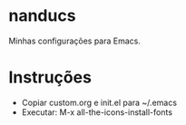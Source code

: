 # nanducs
Minhas configurações para Emacs.
<h1>Instruções</h1>
<ul>
	<li>Copiar custom.org e init.el para ~/.emacs</li>
	<li>Executar: M-x all-the-icons-install-fonts</li>
</ul>